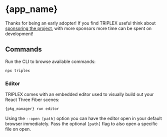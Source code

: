 # {app_name}

Thanks for being an early adopter!
If you find TRIPLEX useful think about [sponsoring the project](https://github.com/sponsors/itsdouges),
with more sponsors more time can be spent on development!

## Commands

Run the CLI to browse available commands:

```bash
npx triplex
```

### Editor

TRIPLEX comes with an embedded editor used to visually build out your React Three Fiber scenes:

```bash
{pkg_manager} run editor
```

Using the `--open [path]` option you can have the editor open in your default browser immediately.
Pass the optional `[path]` flag to also open a specific file on open.
